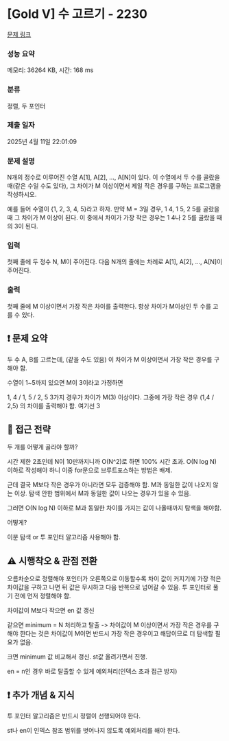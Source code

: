 # [Gold V] 수 고르기 - 2230 

[문제 링크](https://www.acmicpc.net/problem/2230) 

### 성능 요약

메모리: 36264 KB, 시간: 168 ms

### 분류

정렬, 두 포인터

### 제출 일자

2025년 4월 11일 22:01:09

### 문제 설명

<p>N개의 정수로 이루어진 수열 A[1], A[2], …, A[N]이 있다. 이 수열에서 두 수를 골랐을 때(같은 수일 수도 있다), 그 차이가 M 이상이면서 제일 작은 경우를 구하는 프로그램을 작성하시오.</p>

<p>예를 들어 수열이 {1, 2, 3, 4, 5}라고 하자. 만약 M = 3일 경우, 1 4, 1 5, 2 5를 골랐을 때 그 차이가 M 이상이 된다. 이 중에서 차이가 가장 작은 경우는 1 4나 2 5를 골랐을 때의 3이 된다.</p>

### 입력 

 <p>첫째 줄에 두 정수 N, M이 주어진다. 다음 N개의 줄에는 차례로 A[1], A[2], …, A[N]이 주어진다.</p>

### 출력 

 <p>첫째 줄에 M 이상이면서 가장 작은 차이를 출력한다. 항상 차이가 M이상인 두 수를 고를 수 있다.</p>

## ❗ 문제 요약

두 수 A, B를 고르는데, (같을 수도 있음)
이 차이가 M 이상이면서 가장 작은 경우를 구해야 함.

수열이 1~5까지 있으면
M이 3이라고 가정하면

1, 4 / 1, 5 / 2, 5 3가지 경우가 차이가 M(3) 이상이다.
그중에 가장 작은 경우 (1,4 / 2,5) 의 차이를 출력해야 함. 여기선 3

## 🧠 접근 전략

두 개를 어떻게 골라야 할까?

시간 제한 2초인데 N이 10만까지니까 O(N^2)로 하면 100% 시간 초과.
O(N log N) 이하로 작성해야 하니 이중 for문으로 브루트포스하는 방법은 배제.

근데 결국 M보다 작은 경우가 아니라면 모두 검증해야 함. 
M과 동일한 값이 나오지 않는 이상. 탐색 안한 범위에서 M과 동일한 값이 나오는 경우가 있을 수 있음.

그러면 O(N log N) 이하로 M과 동일한 차이를 가지는 값이 나올때까지 탐색을 해야함.

어떻게?

이분 탐색 or 투 포인터 알고리즘 사용해야 함.

## ⚠ 시행착오 & 관점 전환

오름차순으로 정렬해야 포인터가 오른쪽으로 이동할수록 차이 값이 커지기에 가장 적은 차이값을 구하고 나면
뒤 값은 무시하고 다음 반복으로 넘어갈 수 있음. 투 포인터로 풀기 전에 먼저 정렬해야 함.

차이값이 M보다 작으면 en 값 갱신

같으면 minimum = N 처리하고 탈출
-> 차이값이 M 이상이면서 가장 작은 경우를 구해야 한다는 것은
차이값이 M이면 반드시 가장 작은 경우이고 해답이므로 더 탐색할 필요가 없음.

크면 minimum 값 비교해서 갱신.
st값 올려가면서 진행.

en = n인 경우 바로 탈출할 수 있게 예외처리(인덱스 초과 접근 방지)

## ❗ 추가 개념 & 지식

투 포인터 알고리즘은 반드시 정렬이 선행되어야 한다.

st나 en이 인덱스 참조 범위를 벗어나지 않도록 예외처리를 해야 한다.